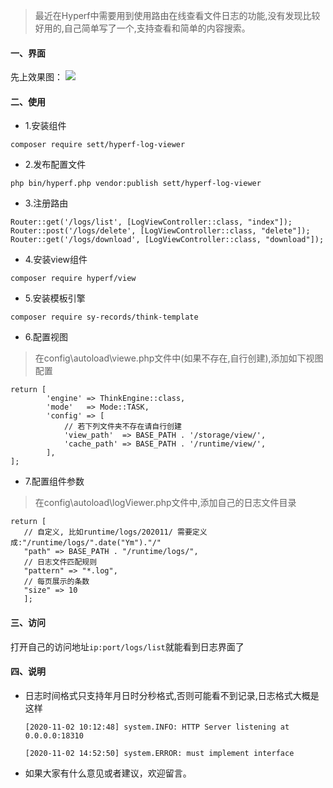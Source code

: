 >最近在Hyperf中需要用到使用路由在线查看文件日志的功能,没有发现比较好用的,自己简单写了一个,支持查看和简单的内容搜索。

#### 一、界面

先上效果图：
![](https://cdn.learnku.com/uploads/images/202011/03/59976/LA3IzHd4WQ.png!large)


#### 二、使用

- 1.安装组件

`composer require sett/hyperf-log-viewer`
- 2.发布配置文件

`php bin/hyperf.php vendor:publish sett/hyperf-log-viewer`

- 3.注册路由

```
Router::get('/logs/list', [LogViewController::class, "index"]);
Router::post('/logs/delete', [LogViewController::class, "delete"]);
Router::get('/logs/download', [LogViewController::class, "download"]);
```

- 4.安装view组件

`composer require hyperf/view`

- 5.安装模板引擎

`composer require sy-records/think-template`

- 6.配置视图

> 在config\autoload\viewe.php文件中(如果不存在,自行创建),添加如下视图配置

```
return [
        'engine' => ThinkEngine::class,
        'mode'   => Mode::TASK,
        'config' => [
            // 若下列文件夹不存在请自行创建
            'view_path'  => BASE_PATH . '/storage/view/',
            'cache_path' => BASE_PATH . '/runtime/view/',
        ],
];
```
- 7.配置组件参数

> 在config\autoload\logViewer.php文件中,添加自己的日志文件目录

```
return [ 
   // 自定义, 比如runtime/logs/202011/ 需要定义成:"/runtime/logs/".date("Ym")."/"
   "path" => BASE_PATH . "/runtime/logs/", 
   // 日志文件匹配规则
   "pattern" => "*.log", 
   // 每页展示的条数
   "size" => 10 
   ]; 
```
#### 三、访问
打开自己的访问地址`ip:port/logs/list`就能看到日志界面了

#### 四、说明
- 日志时间格式只支持年月日时分秒格式,否则可能看不到记录,日志格式大概是这样

    `[2020-11-02 10:12:48] system.INFO: HTTP Server listening at 0.0.0.0:18310`

    `[2020-11-02 14:52:50] system.ERROR: must implement interface`
- 如果大家有什么意见或者建议，欢迎留言。